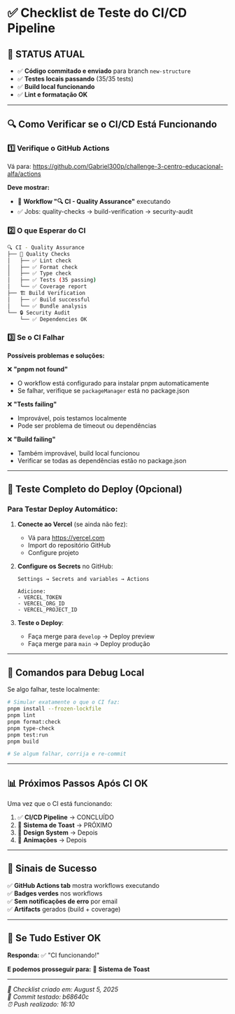 # ✅ Checklist de Teste do CI/CD Pipeline

## 🎯 **STATUS ATUAL**

- ✅ **Código commitado e enviado** para branch `new-structure`
- ✅ **Testes locais passando** (35/35 tests)
- ✅ **Build local funcionando**
- ✅ **Lint e formatação OK**

---

## 🔍 **Como Verificar se o CI/CD Está Funcionando**

### 1️⃣ **Verifique o GitHub Actions**

Vá para: https://github.com/Gabriel300p/challenge-3-centro-educacional-alfa/actions

**Deve mostrar:**

- 🔄 **Workflow "🔍 CI - Quality Assurance"** executando
- ✅ Jobs: quality-checks → build-verification → security-audit

### 2️⃣ **O que Esperar do CI**

```bash
🔍 CI - Quality Assurance
├── 🧪 Quality Checks
│   ├── ✅ Lint check
│   ├── ✅ Format check
│   ├── ✅ Type check
│   ├── ✅ Tests (35 passing)
│   └── ✅ Coverage report
├── 🏗️ Build Verification
│   ├── ✅ Build successful
│   └── ✅ Bundle analysis
└── 🔒 Security Audit
    └── ✅ Dependencies OK
```

### 3️⃣ **Se o CI Falhar**

**Possíveis problemas e soluções:**

❌ **"pnpm not found"**

- O workflow está configurado para instalar pnpm automaticamente
- Se falhar, verifique se `packageManager` está no package.json

❌ **"Tests failing"**

- Improvável, pois testamos localmente
- Pode ser problema de timeout ou dependências

❌ **"Build failing"**

- Também improvável, build local funcionou
- Verificar se todas as dependências estão no package.json

---

## 🚀 **Teste Completo do Deploy (Opcional)**

### **Para Testar Deploy Automático:**

1. **Conecte ao Vercel** (se ainda não fez):
   - Vá para https://vercel.com
   - Import do repositório GitHub
   - Configure projeto

2. **Configure os Secrets** no GitHub:

   ```
   Settings → Secrets and variables → Actions

   Adicione:
   - VERCEL_TOKEN
   - VERCEL_ORG_ID
   - VERCEL_PROJECT_ID
   ```

3. **Teste o Deploy**:
   - Faça merge para `develop` → Deploy preview
   - Faça merge para `main` → Deploy produção

---

## 🔧 **Comandos para Debug Local**

Se algo falhar, teste localmente:

```bash
# Simular exatamente o que o CI faz:
pnpm install --frozen-lockfile
pnpm lint
pnpm format:check
pnpm type-check
pnpm test:run
pnpm build

# Se algum falhar, corrija e re-commit
```

---

## 📊 **Próximos Passos Após CI OK**

Uma vez que o CI está funcionando:

1. ✅ **CI/CD Pipeline** → CONCLUÍDO
2. 🔄 **Sistema de Toast** → PRÓXIMO
3. 🔄 **Design System** → Depois
4. 🔄 **Animações** → Depois

---

## 🎉 **Sinais de Sucesso**

✅ **GitHub Actions tab** mostra workflows executando  
✅ **Badges verdes** nos workflows  
✅ **Sem notificações de erro** por email  
✅ **Artifacts** gerados (build + coverage)

---

## 🚨 **Se Tudo Estiver OK**

**Responda:** ✅ "CI funcionando!"

**E podemos prosseguir para:** 🍞 **Sistema de Toast**

---

_📝 Checklist criado em: August 5, 2025_  
_🎯 Commit testado: b68640c_  
_⏰ Push realizado: 16:10_
